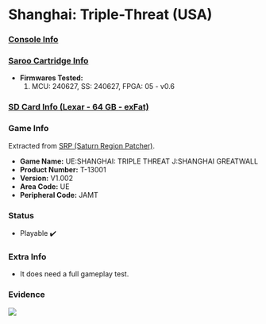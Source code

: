 # Shanghai: Triple-Threat (USA)

### [Console Info](../../../../Info/Consoles/VA13/README.md)

### [Saroo Cartridge Info](../../../../Info/Cartridges/GuangzhouSanStarOnlineShop/1.6/README.md)

- <b>Firmwares Tested:</b>
  1. MCU: 240627, SS: 240627, FPGA: 05 - v0.6

### [SD Card Info (Lexar - 64 GB - exFat)](../../../../Info/SdCards/Lexar/64GB/exfat/README.md)

### Game Info

Extracted from [SRP (Saturn Region Patcher)](https://segaxtreme.net/resources/saturn-region-patcher.81/download).

- <b>Game Name:</b> UE:SHANGHAI: TRIPLE THREAT J:SHANGHAI GREATWALL
- <b>Product Number:</b> T-13001
- <b>Version:</b> V1.002
- <b>Area Code:</b> UE
- <b>Peripheral Code:</b> JAMT

### Status

- Playable :heavy_check_mark:

### Extra Info

- It does need a full gameplay test.

### Evidence

[![](https://img.youtube.com/vi/4R1yBxyawFE/0.jpg)](https://www.youtube.com/watch?v=4R1yBxyawFE)
